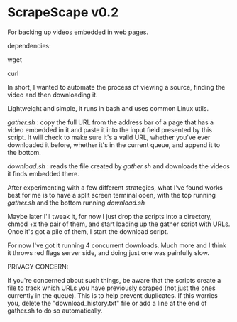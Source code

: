 # ScrapeScape v0.2
For backing up videos embedded in web pages.

dependencies:

wget

curl


In short, I wanted to automate the process of viewing a source, finding the video and then downloading it.

Lightweight and simple, it runs in bash and uses common Linux utils.

*gather.sh* : copy the full URL from the address bar of a page that has a video embedded in it and paste it into the input field presented by this script. It will check to make sure it's a valid URL, whether you've ever downloaded it before, whether it's in the current queue, and append it to the bottom. 

*download.sh* : reads the file created by *gather.sh* and downloads the videos it finds embedded there.

After experimenting with a few different strategies, what I've found works best for me is to have a split screen terminal open, with the top running *gather.sh* and the bottom running *download.sh*

Maybe later I'll tweak it, for now I just drop the scripts into a directory, chmod +x the pair of them, and start loading up the gather script with URLs. Once it's got a pile of them, I start the download script.

For now I've got it running 4 concurrent downloads. Much more and I think it throws red flags server side, and doing just one was painfully slow.

PRIVACY CONCERN: 

If you're concerned about such things, be aware that the scripts create a file to track which URLs you have previously scraped (not just the ones currently in the queue). This is to help prevent duplicates. If this worries you, delete the "download_history.txt" file or add a line at the end of gather.sh to do so automatically.

